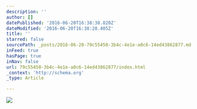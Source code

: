 ```yaml
---
description: ''
author: []
datePublished: '2016-06-20T16:38:38.820Z'
dateModified: '2016-06-20T16:38:28.405Z'
title: ''
starred: false
sourcePath: _posts/2016-06-20-79c55450-3b4c-4e1e-a0c6-14ed43862877.md
inFeed: true
hasPage: true
inNav: false
url: 79c55450-3b4c-4e1e-a0c6-14ed43862877/index.html
_context: 'http://schema.org'
_type: Article

---
```

![](https://the-grid-user-content.s3-us-west-2.amazonaws.com/e29c60c9-0b50-482d-883f-5a40a47a8992.jpg)